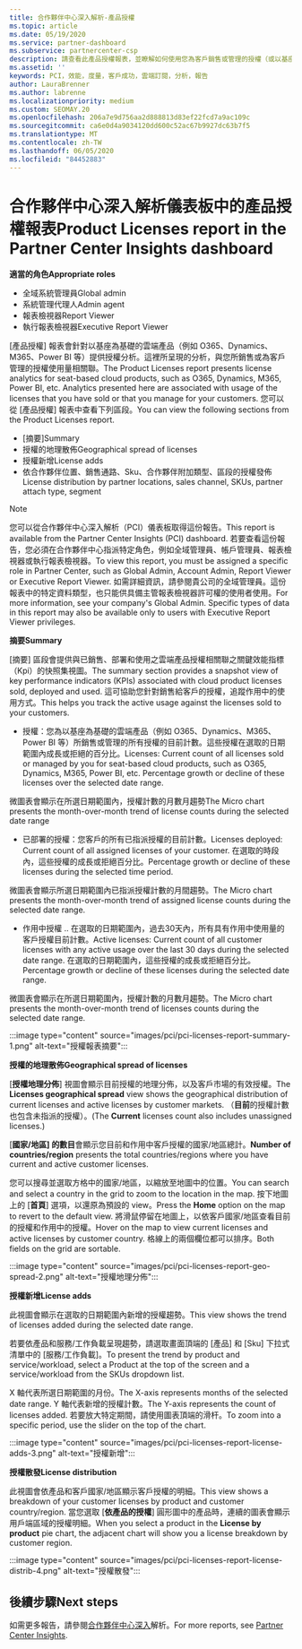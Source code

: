 ```yaml
---
title: 合作夥伴中心深入解析-產品授權
ms.topic: article
ms.date: 05/19/2020
ms.service: partner-dashboard
ms.subservice: partnercenter-csp
description: 請查看此產品授權報表，並瞭解如何使用您為客戶銷售或管理的授權（或以基座為基礎）雲端產品來進行改善。
ms.assetid: ''
keywords: PCI，效能，度量，客戶成功，雲端訂閱，分析，報告
author: LauraBrenner
ms.author: labrenne
ms.localizationpriority: medium
ms.custom: SEOMAY.20
ms.openlocfilehash: 206a7e9d756aa2d888813d83ef22fcd7a9ac109c
ms.sourcegitcommit: ca6e0d4a9034120dd600c52ac67b9927dc63b7f5
ms.translationtype: MT
ms.contentlocale: zh-TW
ms.lasthandoff: 06/05/2020
ms.locfileid: "84452883"
---
```

# <a name="product-licenses-report-in-the-partner-center-insights-dashboard"></a><span data-ttu-id="4fe6b-104">合作夥伴中心深入解析儀表板中的產品授權報表</span><span class="sxs-lookup"><span data-stu-id="4fe6b-104">Product Licenses report in the Partner Center Insights dashboard</span></span>

<span data-ttu-id="4fe6b-105">**適當的角色**</span><span class="sxs-lookup"><span data-stu-id="4fe6b-105">**Appropriate roles**</span></span>
- <span data-ttu-id="4fe6b-106">全域系統管理員</span><span class="sxs-lookup"><span data-stu-id="4fe6b-106">Global admin</span></span>
- <span data-ttu-id="4fe6b-107">系統管理代理人</span><span class="sxs-lookup"><span data-stu-id="4fe6b-107">Admin agent</span></span>
- <span data-ttu-id="4fe6b-108">報表檢視器</span><span class="sxs-lookup"><span data-stu-id="4fe6b-108">Report Viewer</span></span>
- <span data-ttu-id="4fe6b-109">執行報表檢視器</span><span class="sxs-lookup"><span data-stu-id="4fe6b-109">Executive Report Viewer</span></span>

<span data-ttu-id="4fe6b-110">[產品授權] 報表會針對以基座為基礎的雲端產品（例如 O365、Dynamics、M365、Power BI 等）提供授權分析。這裡所呈現的分析，與您所銷售或為客戶管理的授權使用量相關聯。</span><span class="sxs-lookup"><span data-stu-id="4fe6b-110">The Product Licenses report presents license analytics for seat-based cloud products, such as O365, Dynamics, M365, Power BI, etc. Analytics presented here are associated with usage of the licenses that you have sold or that you manage for your customers.</span></span> <span data-ttu-id="4fe6b-111">您可以從 [產品授權] 報表中查看下列區段。</span><span class="sxs-lookup"><span data-stu-id="4fe6b-111">You can view the following sections from the Product Licenses report.</span></span>

- <span data-ttu-id="4fe6b-112">[摘要]</span><span class="sxs-lookup"><span data-stu-id="4fe6b-112">Summary</span></span>
- <span data-ttu-id="4fe6b-113">授權的地理散佈</span><span class="sxs-lookup"><span data-stu-id="4fe6b-113">Geographical spread of licenses</span></span>
- <span data-ttu-id="4fe6b-114">授權新增</span><span class="sxs-lookup"><span data-stu-id="4fe6b-114">License adds</span></span>
- <span data-ttu-id="4fe6b-115">依合作夥伴位置、銷售通路、Sku、合作夥伴附加類型、區段的授權發佈</span><span class="sxs-lookup"><span data-stu-id="4fe6b-115">License distribution by partner locations, sales channel, SKUs, partner attach type, segment</span></span>

 > [!NOTE]
 > <span data-ttu-id="4fe6b-116">您可以從合作夥伴中心深入解析（PCI）儀表板取得這份報告。</span><span class="sxs-lookup"><span data-stu-id="4fe6b-116">This report is available from the Partner Center Insights (PCI) dashboard.</span></span> <span data-ttu-id="4fe6b-117">若要查看這份報告，您必須在合作夥伴中心指派特定角色，例如全域管理員、帳戶管理員、報表檢視器或執行報表檢視器。</span><span class="sxs-lookup"><span data-stu-id="4fe6b-117">To view this report, you must be assigned a specific role in Partner Center, such as Global Admin, Account Admin, Report Viewer or Executive Report Viewer.</span></span> <span data-ttu-id="4fe6b-118">如需詳細資訊，請參閱貴公司的全域管理員。這份報表中的特定資料類型，也只能供具備主管報表檢視器許可權的使用者使用。</span><span class="sxs-lookup"><span data-stu-id="4fe6b-118">For more information, see your company's Global Admin. Specific types of data in this report may also be available only to users with Executive Report Viewer privileges.</span></span>

<span data-ttu-id="4fe6b-119">**摘要**</span><span class="sxs-lookup"><span data-stu-id="4fe6b-119">**Summary**</span></span>

<span data-ttu-id="4fe6b-120">[摘要] 區段會提供與已銷售、部署和使用之雲端產品授權相關聯之關鍵效能指標（Kpi）的快照集視圖。</span><span class="sxs-lookup"><span data-stu-id="4fe6b-120">The summary section provides a snapshot view of key performance indicators (KPIs) associated with cloud product licenses sold, deployed and used.</span></span> <span data-ttu-id="4fe6b-121">這可協助您針對銷售給客戶的授權，追蹤作用中的使用方式。</span><span class="sxs-lookup"><span data-stu-id="4fe6b-121">This helps you track the active usage against the licenses sold to your customers.</span></span>

- <span data-ttu-id="4fe6b-122">授權：您為以基座為基礎的雲端產品（例如 O365、Dynamics、M365、Power BI 等）所銷售或管理的所有授權的目前計數。這些授權在選取的日期範圍內成長或拒絕的百分比。</span><span class="sxs-lookup"><span data-stu-id="4fe6b-122">Licenses: Current count of all licenses sold or managed by you for seat-based cloud products, such as O365, Dynamics, M365, Power BI, etc. Percentage growth or decline of these licenses over the selected date range.</span></span>

<span data-ttu-id="4fe6b-123">微圖表會顯示在所選日期範圍內，授權計數的月數月趨勢</span><span class="sxs-lookup"><span data-stu-id="4fe6b-123">The Micro chart presents the month-over-month trend of license counts during the selected date range</span></span>

- <span data-ttu-id="4fe6b-124">已部署的授權：您客戶的所有已指派授權的目前計數。</span><span class="sxs-lookup"><span data-stu-id="4fe6b-124">Licenses deployed: Current count of all assigned licenses of your customer.</span></span>
<span data-ttu-id="4fe6b-125">在選取的時段內，這些授權的成長或拒絕百分比。</span><span class="sxs-lookup"><span data-stu-id="4fe6b-125">Percentage growth or decline of these licenses during the selected time period.</span></span>

<span data-ttu-id="4fe6b-126">微圖表會顯示所選日期範圍內已指派授權計數的月間趨勢。</span><span class="sxs-lookup"><span data-stu-id="4fe6b-126">The Micro chart presents the month-over-month trend of assigned license counts during the selected date range.</span></span>

- <span data-ttu-id="4fe6b-127">作用中授權 .. 在選取的日期範圍內，過去30天內，所有具有作用中使用量的客戶授權目前計數。</span><span class="sxs-lookup"><span data-stu-id="4fe6b-127">Active licenses: Current count of all customer licenses with any active usage over the last 30 days during the selected date range.</span></span>
<span data-ttu-id="4fe6b-128">在選取的日期範圍內，這些授權的成長或拒絕百分比。</span><span class="sxs-lookup"><span data-stu-id="4fe6b-128">Percentage growth or decline of these licenses during the selected date range.</span></span>

<span data-ttu-id="4fe6b-129">微圖表會顯示在所選日期範圍內，授權計數的月數月趨勢。</span><span class="sxs-lookup"><span data-stu-id="4fe6b-129">The Micro chart presents the month-over-month trend of licenses counts during the selected date range.</span></span>

:::image type="content" source="images/pci/pci-licenses-report-summary-1.png" alt-text="授權報表摘要":::

<span data-ttu-id="4fe6b-131">**授權的地理散佈**</span><span class="sxs-lookup"><span data-stu-id="4fe6b-131">**Geographical spread of licenses**</span></span>

<span data-ttu-id="4fe6b-132">[**授權地理分佈**] 視圖會顯示目前授權的地理分佈，以及客戶市場的有效授權。</span><span class="sxs-lookup"><span data-stu-id="4fe6b-132">The **Licenses geographical spread** view shows the geographical distribution of current licenses and active licenses by customer markets.</span></span> <span data-ttu-id="4fe6b-133">（**目前**的授權計數也包含未指派的授權）。</span><span class="sxs-lookup"><span data-stu-id="4fe6b-133">(The **Current** licenses count also includes unassigned licenses.)</span></span>

<span data-ttu-id="4fe6b-134">[**國家/地區] 的數目**會顯示您目前和作用中客戶授權的國家/地區總計。</span><span class="sxs-lookup"><span data-stu-id="4fe6b-134">**Number of countries/region** presents the total countries/regions where you have current and active customer licenses.</span></span>

<span data-ttu-id="4fe6b-135">您可以搜尋並選取方格中的國家/地區，以縮放至地圖中的位置。</span><span class="sxs-lookup"><span data-stu-id="4fe6b-135">You can search and select a country in the grid to zoom to the location in the map.</span></span> <span data-ttu-id="4fe6b-136">按下地圖上的 [**首頁**] 選項，以還原為預設的 view。</span><span class="sxs-lookup"><span data-stu-id="4fe6b-136">Press the **Home** option on the map to revert to the default view.</span></span> <span data-ttu-id="4fe6b-137">將滑鼠停留在地圖上，以依客戶國家/地區查看目前的授權和作用中的授權。</span><span class="sxs-lookup"><span data-stu-id="4fe6b-137">Hover on the map to view current licenses and active licenses by customer country.</span></span> <span data-ttu-id="4fe6b-138">格線上的兩個欄位都可以排序。</span><span class="sxs-lookup"><span data-stu-id="4fe6b-138">Both fields on the grid are sortable.</span></span>

:::image type="content" source="images/pci/pci-licenses-report-geo-spread-2.png" alt-text="授權地理分佈":::

<span data-ttu-id="4fe6b-140">**授權新增**</span><span class="sxs-lookup"><span data-stu-id="4fe6b-140">**License adds**</span></span>

<span data-ttu-id="4fe6b-141">此視圖會顯示在選取的日期範圍內新增的授權趨勢。</span><span class="sxs-lookup"><span data-stu-id="4fe6b-141">This view shows the trend of licenses added during the selected date range.</span></span> 

<span data-ttu-id="4fe6b-142">若要依產品和服務/工作負載呈現趨勢，請選取畫面頂端的 [產品] 和 [Sku] 下拉式清單中的 [服務/工作負載]。</span><span class="sxs-lookup"><span data-stu-id="4fe6b-142">To present the trend by product and service/workload, select a Product at the top of the screen and a service/workload from the SKUs dropdown list.</span></span>

<span data-ttu-id="4fe6b-143">X 軸代表所選日期範圍的月份。</span><span class="sxs-lookup"><span data-stu-id="4fe6b-143">The X-axis represents months of the selected date range.</span></span> <span data-ttu-id="4fe6b-144">Y 軸代表新增的授權計數。</span><span class="sxs-lookup"><span data-stu-id="4fe6b-144">The Y-axis represents the count of licenses added.</span></span> <span data-ttu-id="4fe6b-145">若要放大特定期間，請使用圖表頂端的滑杆。</span><span class="sxs-lookup"><span data-stu-id="4fe6b-145">To zoom into a specific period, use the slider on the top of the chart.</span></span>

:::image type="content" source="images/pci/pci-licenses-report-license-adds-3.png" alt-text="授權新增":::

<span data-ttu-id="4fe6b-147">**授權散發**</span><span class="sxs-lookup"><span data-stu-id="4fe6b-147">**License distribution**</span></span>

<span data-ttu-id="4fe6b-148">此視圖會依產品和客戶國家/地區顯示客戶授權的明細。</span><span class="sxs-lookup"><span data-stu-id="4fe6b-148">This view shows a breakdown of your customer licenses by product and customer country/region.</span></span> <span data-ttu-id="4fe6b-149">當您選取 [**依產品的授權**] 圓形圖中的產品時，連續的圖表會顯示用戶端區域的授權明細。</span><span class="sxs-lookup"><span data-stu-id="4fe6b-149">When you select a product in the **License by product** pie chart, the adjacent chart will show you a license breakdown by customer region.</span></span>

:::image type="content" source="images/pci/pci-licenses-report-license-distrib-4.png" alt-text="授權散發":::

## <a name="next-steps"></a><span data-ttu-id="4fe6b-151">後續步驟</span><span class="sxs-lookup"><span data-stu-id="4fe6b-151">Next steps</span></span>

<span data-ttu-id="4fe6b-152">如需更多報告，請參閱[合作夥伴中心深入](partner-center-insights.md)解析。</span><span class="sxs-lookup"><span data-stu-id="4fe6b-152">For more reports, see [Partner Center Insights](partner-center-insights.md).</span></span>
